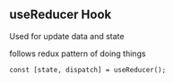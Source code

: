 ## useReducer Hook

Used for update data and state

follows redux pattern of doing things

```
const [state, dispatch] = useReducer();
```